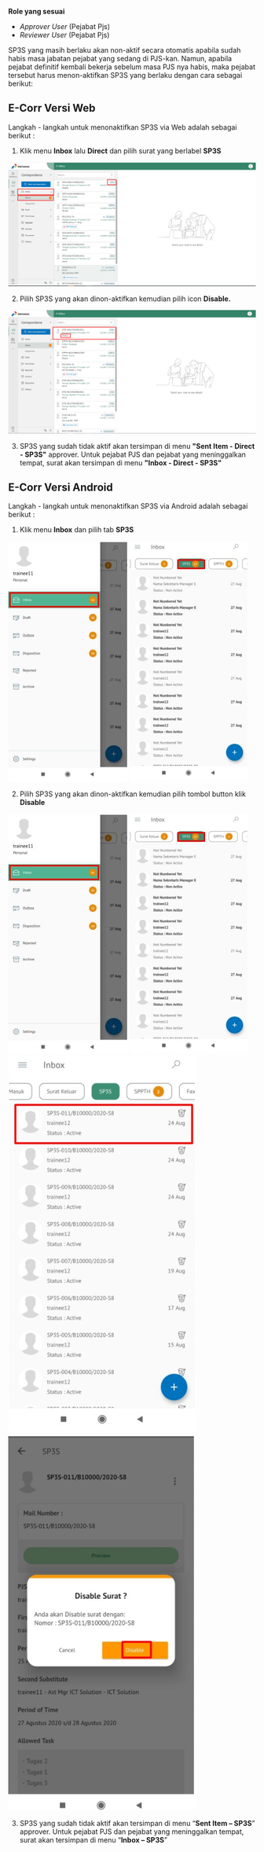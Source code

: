 **Role yang sesuai**

- *Approver User* (Pejabat Pjs)
- *Reviewer User* (Pejabat Pjs)

SP3S yang masih berlaku akan non-aktif secara otomatis apabila sudah habis masa jabatan pejabat yang sedang di PJS-kan.  Namun, apabila pejabat definitif kembali bekerja sebelum masa PJS nya habis, maka pejabat tersebut harus menon-aktifkan SP3S yang berlaku dengan cara sebagai berikut:

## **E-Corr Versi Web**

Langkah - langkah untuk menonaktifkan SP3S via Web adalah sebagai berikut :

1. Klik menu **Inbox** lalu **Direct** dan pilih surat yang berlabel **SP3S**

![gambar](SP3S/SP3S_Web/02SP48.png)

2. Pilih SP3S yang akan dinon-aktifkan kemudian pilih icon **Disable.**

![gambar](SP3S/SP3S_Web/02SP51.png)

3. SP3S yang sudah tidak aktif akan tersimpan di menu **"Sent Item - Direct - SP3S"** approver. Untuk pejabat PJS dan pejabat yang meninggalkan tempat, surat akan tersimpan di menu **"Inbox - Direct - SP3S"**



## **E-Corr Versi Android**

Langkah - langkah untuk menonaktifkan SP3S via Android adalah sebagai berikut : 

1. Klik menu **Inbox** dan pilih tab **SP3S**

![gambar](SP3S/SP3S_Android/NonaktifSP3S/A01.jpg) ![gambar](SP3S/SP3S_Android/NonaktifSP3S/A02.jpg) 

2. Pilih SP3S yang akan dinon-aktifkan kemudian pilih tombol button klik **Disable** 

![gambar](SP3S/SP3S_Android/NonaktifSP3S/A01.jpg) ![gambar](SP3S/SP3S_Android/NonaktifSP3S/A02.jpg)![gambar](SP3S/SP3S_Android/NonaktifSP3S/A03.jpg) ![gambar](SP3S/SP3S_Android/NonaktifSP3S/A05.jpg) 

3. SP3S yang sudah tidak aktif akan tersimpan di menu “**Sent Item – SP3S**” approver. Untuk pejabat PJS dan pejabat yang meninggalkan tempat, surat akan tersimpan di menu “**Inbox – SP3S**”

